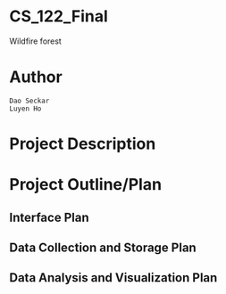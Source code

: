 # CS_122_Final

Wildfire forest

# Author

```
Dao Seckar
Luyen Ho
```

# Project Description

# Project Outline/Plan

## Interface Plan

## Data Collection and Storage Plan

## Data Analysis and Visualization Plan
